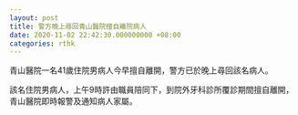 ```yaml
---
layout: post
title: 警方晚上尋回青山醫院擅自離院病人
date: 2020-11-02 22:42:30.000000000 +08:00
categories: rthk
---
```


青山醫院一名41歲住院男病人今早擅自離開，警方已於晚上尋回該名病人。

該名住院男病人，上午9時許由職員陪同下，到院外牙科診所覆診期間擅自離開，青山醫院即時報警及通知病人家屬。
